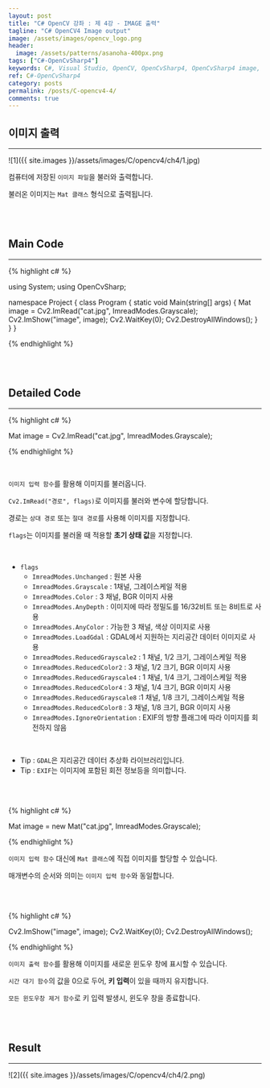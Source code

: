 ```yaml
---
layout: post
title: "C# OpenCV 강좌 : 제 4강 - IMAGE 출력"
tagline: "C# OpenCV4 Image output"
image: /assets/images/opencv_logo.png
header:
  image: /assets/patterns/asanoha-400px.png
tags: ["C#-OpenCvSharp4"]
keywords: C#, Visual Studio, OpenCV, OpenCvSharp4, OpenCvSharp4 image, OpenCvSharp4 image output
ref: C#-OpenCvSharp4
category: posts
permalink: /posts/C-opencv4-4/
comments: true
---
```


## 이미지 출력 ##
----------

![1]({{ site.images }}/assets/images/C/opencv4/ch4/1.jpg)

컴퓨터에 저장된 `이미지 파일`을 불러와 출력합니다.

불러온 이미지는 `Mat 클래스` 형식으로 출력됩니다.

<br>
<br>

## Main Code ##
----------

{% highlight c# %}

using System;
using OpenCvSharp;

namespace Project
{
    class Program
    {
        static void Main(string[] args)
        {
            Mat image = Cv2.ImRead("cat.jpg", ImreadModes.Grayscale);
            Cv2.ImShow("image", image);
            Cv2.WaitKey(0);
            Cv2.DestroyAllWindows();
        }
    }
}

{% endhighlight %}

<br>
<br>

## Detailed Code ##
----------

{% highlight c# %}

Mat image = Cv2.ImRead("cat.jpg", ImreadModes.Grayscale);

{% endhighlight %}

<br>

`이미지 입력 함수`를 활용해 이미지를 불러옵니다.

`Cv2.ImRead("경로", flags)`로 이미지를 불러와 변수에 할당합니다.

경로는 `상대 경로` 또는 `절대 경로`를 사용해 이미지를 지정합니다.

`flags`는 이미지를 불러올 때 적용할 **초기 상태 값**을 지정합니다.

<br>

* `flags`
  * `ImreadModes.Unchanged` : 원본 사용
  * `ImreadModes.Grayscale` : 1채널, 그레이스케일 적용
  * `ImreadModes.Color` : 3 채널, BGR 이미지 사용
  * `ImreadModes.AnyDepth` : 이미지에 따라 정밀도를 16/32비트 또는 8비트로 사용
  * `ImreadModes.AnyColor` : 가능한 3 채널, 색상 이미지로 사용
  * `ImreadModes.LoadGdal` : GDAL에서 지원하는 지리공간 데이터 이미지로 사용 
  * `ImreadModes.ReducedGrayscale2` : 1 채널, 1/2 크기, 그레이스케일 적용
  * `ImreadModes.ReducedColor2` : 3 채널, 1/2 크기, BGR 이미지 사용
  * `ImreadModes.ReducedGrayscale4` : 1 채널, 1/4 크기, 그레이스케일 적용
  * `ImreadModes.ReducedColor4` : 3 채널, 1/4 크기, BGR 이미지 사용
  * `ImreadModes.ReducedGrayscale8` :1 채널, 1/8 크기, 그레이스케일 적용
  * `ImreadModes.ReducedColor8` : 3 채널, 1/8 크기, BGR 이미지 사용
  * `ImreadModes.IgnoreOrientation` : EXIF의 방향 플래그에 따라 이미지를 회전하지 않음

<br>

* Tip : `GDAL`은 지리공간 데이터 추상화 라이브러리입니다.
* Tip : `EXIF`는 이미지에 포함된 회전 정보등을 의미합니다.

<br>
<br>

{% highlight c# %}

Mat image = new Mat("cat.jpg", ImreadModes.Grayscale);

{% endhighlight %}

`이미지 입력 함수` 대신에 `Mat 클래스`에 직접 이미지를 할당할 수 있습니다.

매개변수의 순서와 의미는 `이미지 입력 함수`와 동일합니다.

<br>
<br>

{% highlight c# %}

Cv2.ImShow("image", image);
Cv2.WaitKey(0);
Cv2.DestroyAllWindows();

{% endhighlight %}

`이미지 출력 함수`를 활용해 이미지를 새로운 윈도우 창에 표시할 수 있습니다.

`시간 대기 함수`의 값을 0으로 두어, **키 입력**이 있을 때까지 유지합니다.

`모든 윈도우창 제거 함수`로 키 입력 발생시, 윈도우 창을 종료합니다.

<br>
<br>

## Result ##
----------

![2]({{ site.images }}/assets/images/C/opencv4/ch4/2.png)
